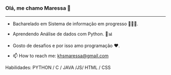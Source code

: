 ### Olá, me chamo Maressa 👋

___
- Bacharelado em Sistema de informação em progresso 👩🏽‍💻.

- Aprendendo Análise de dados com Python. 🐍📊

- Gosto de desafios e por isso amo programação ❤.

- 📫 How to reach me: khsmaressa@gmail.com

Habilidades: PYTHON / C / JAVA /JS/ HTML / CSS

